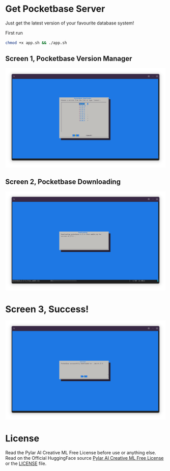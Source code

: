 # Get Pocketbase Server

Just get the latest version of your favourite database system!

First run

```bash
chmod +x app.sh && ./app.sh
```

## Screen 1, Pocketbase Version Manager
![Alt text](./assets/01_screen.png)

## Screen 2, Pocketbase Downloading
![Alt text](./assets/02_screen.png)

# Screen 3, Success!
![Alt text](./assets/03_screen.png)

# License
Read the Pylar AI Creative ML Free License before use or anything else. Read on the Official HuggingFace source [Pylar AI Creative ML Free License](https://huggingface.co/spaces/superdatas/free-license) or the [LICENSE](License.md) file.
